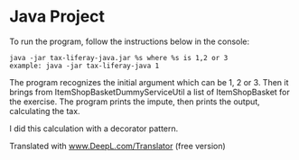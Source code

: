 # Java Project

To run the program, follow the instructions below in the console:
```
java -jar tax-liferay-java.jar %s where %s is 1,2 or 3
example: java -jar tax-liferay-java 1
```
The program recognizes the initial argument which can be 1, 2 or 3.
Then it brings from ItemShopBasketDummyServiceUtil a list of ItemShopBasket for the exercise. The program prints the impute, then prints the output, calculating the tax.

I did this calculation with a decorator pattern.

Translated with www.DeepL.com/Translator (free version)
